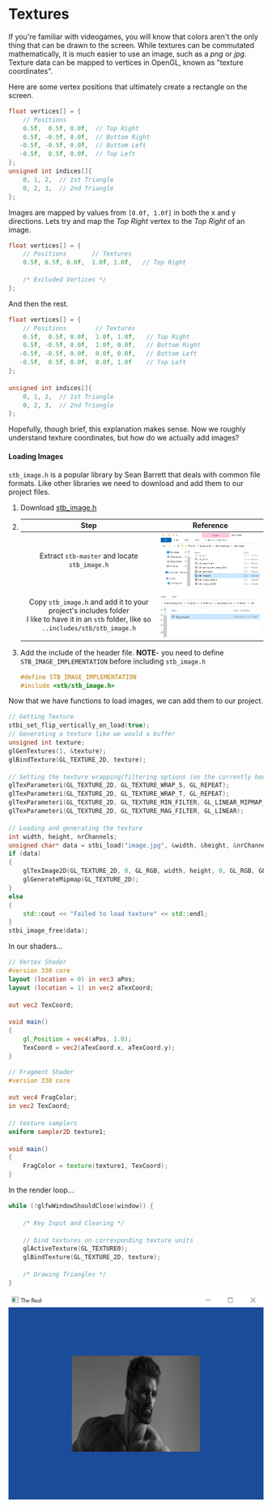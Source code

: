 # Textures

If you're familiar with videogames, you will know that colors aren't the only thing that can be drawn to the screen. While textures can be commutated mathematically, it is much easier to use an image, such as a *png* or *jpg*. Texture data can be mapped to vertices in OpenGL, known as "texture coordinates".  

Here are some vertex positions that ultimately create a rectangle on the screen.

```cpp
float vertices[] = {
    // Positions
    0.5f,  0.5f, 0.0f,  // Top Right
    0.5f, -0.5f, 0.0f,  // Bottom Right
   -0.5f, -0.5f, 0.0f,  // Bottom Left
   -0.5f,  0.5f, 0.0f,  // Top Left 
};
unsigned int indices[]{
    0, 1, 2,  // 1st Triangle
    0, 2, 3,  // 2nd Triangle
};
```

Images are mapped by values from `[0.0f, 1.0f]` in both the x and y directions. Lets try and map the *Top Right* vertex to the *Top Right* of an image.

```cpp
float vertices[] = {
    // Positions       // Textures
    0.5f, 0.5f, 0.0f,  1.0f, 1.0f,   // Top Right
    
    /* Excluded Vertices */
};
```

And then the rest.

```cpp
float vertices[] = {
    // Positions        // Textures
    0.5f,  0.5f, 0.0f,  1.0f, 1.0f,   // Top Right
    0.5f, -0.5f, 0.0f,  1.0f, 0.0f,   // Bottom Right
   -0.5f, -0.5f, 0.0f,  0.0f, 0.0f,   // Bottom Left
   -0.5f,  0.5f, 0.0f,  0.0f, 1.0f    // Top Left 
};

unsigned int indices[]{
    0, 1, 2,  // 1st Triangle
    0, 2, 3,  // 2nd Triangle
};
```

Hopefully, though brief, this explanation makes sense. Now we roughly understand texture coordinates, but how do we actually add images?

#### Loading Images

`stb_image.h` is a popular library by Sean Barrett that deals with common file formats. Like other libraries we need to download and add them to our project files.

1. Download [stb_image.h][STB_DOWNLOAD]

2. |                             Step                             |                          Reference                           |
   | :----------------------------------------------------------: | :----------------------------------------------------------: |
   |        Extract `stb-master` and locate `stb_image.h`         | <img src="Documentation\4. Rendering\STB Textures\1.PNG" alt="1" style="zoom:67%;" /> |
   | Copy `stb_image.h` and add it to your project's includes folder<br />I like to have it in an `stb` folder, like so `..includes/stb/stb_image.h` | <img src="Documentation\4. Rendering\STB Textures\2.PNG" alt="2" style="zoom:67%;" /> |

3. Add the include of the header file. **NOTE**- you need to define `STB_IMAGE_IMPLEMENTATION` before including `stb_image.h`

   ```cpp
   #define STB_IMAGE_IMPLEMENTATION
   #include <stb/stb_image.h>
   ```



Now that we have functions to load images, we can add them to our project.

```cpp
// Getting Texture
stbi_set_flip_vertically_on_load(true);
// Generating a texture like we would a buffer
unsigned int texture;
glGenTextures(1, &texture);
glBindTexture(GL_TEXTURE_2D, texture);

// Setting the texture wrapping/filtering options (on the currently bound texture object)
glTexParameteri(GL_TEXTURE_2D, GL_TEXTURE_WRAP_S, GL_REPEAT);
glTexParameteri(GL_TEXTURE_2D, GL_TEXTURE_WRAP_T, GL_REPEAT);
glTexParameteri(GL_TEXTURE_2D, GL_TEXTURE_MIN_FILTER, GL_LINEAR_MIPMAP_LINEAR);
glTexParameteri(GL_TEXTURE_2D, GL_TEXTURE_MAG_FILTER, GL_LINEAR);

// Loading and generating the texture
int width, height, nrChannels;
unsigned char* data = stbi_load("image.jpg", &width, &height, &nrChannels, 0);
if (data)
{
    glTexImage2D(GL_TEXTURE_2D, 0, GL_RGB, width, height, 0, GL_RGB, GL_UNSIGNED_BYTE, data);
    glGenerateMipmap(GL_TEXTURE_2D);
}
else
{
    std::cout << "Failed to load texture" << std::endl;
}
stbi_image_free(data);
```

In our shaders...

```glsl
// Vertex Shader
#version 330 core
layout (location = 0) in vec3 aPos;
layout (location = 1) in vec2 aTexCoord;

out vec2 TexCoord;

void main()
{
    gl_Position = vec4(aPos, 1.0);
    TexCoord = vec2(aTexCoord.x, aTexCoord.y);
}
```

```glsl
// Fragment Shader
#version 330 core
    
out vec4 FragColor;
in vec2 TexCoord;

// texture samplers
uniform sampler2D texture1;

void main()
{
    FragColor = texture(texture1, TexCoord);
}
```

In the render loop...

```cpp
while (!glfwWindowShouldClose(window)) {
        
    /* Key Input and Clearing */

    // bind textures on corresponding texture units
    glActiveTexture(GL_TEXTURE0);
    glBindTexture(GL_TEXTURE_2D, texture);
    
    /* Drawing Triangles */
}
```

<img src="Documentation\4. Rendering\6. Gigachad Texture.PNG" alt="6. Gigachad Texture" style="zoom:80%;" />





[inputs]: https://www.khronos.org/opengl/wiki/Related_toolkits_and_APIs
[GLEW]: http://glew.sourceforge.net/index.html
[cherno]: https://www.youtube.com/watch?v=OR4fNpBjmq8
[learn]: https://learnopengl.com/Getting-started/OpenGL
[glfw]: https://www.glfw.org
[glfw_build]: https://learnopengl.com/Getting-started/Creating-a-window
[CMake]: https://cmake.org/download/
[linkerrorsolution]: https://stackoverflow.com/questions/39514632/error-cannot-open-file-kernel32-lib
[web interface]: https://glad.dav1d.de
[glad_error]: https://stackoverflow.com/questions/58460074/how-to-fix-unresolved-external-symbol-gladloadglloader-referenced-in-function
[docs_gl]: https://docs.gl
[window_code]: https://learnopengl.com/Getting-started/Hello-Window
[vbo_vao]: https://stackoverflow.com/questions/23314787/use-of-vertex-array-objects-and-vertex-buffer-objects
[glDrawElements]: https://docs.gl/gl4/glDrawElements
[learngl_shader]: https://learnopengl.com/Getting-started/Shaders
[glm]: https://github.com/Groovounet/glm
[GLM_WEB]: https://glm.g-truc.net/0.9.8/index.html
[GLM_DOWNLOAD]: https://github.com/g-truc/glm/releases/latest
[STB_DOWNLOAD]: https://github.com/nothings/stb